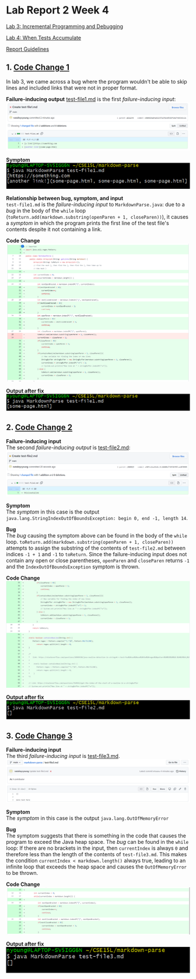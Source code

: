 # Lab Report 2 Week 4

[Lab 3: Incremental Programming and Debugging](https://ucsd-cse15l-w22.github.io/week/week3/)

[Lab 4: When Tests Accumulate](https://ucsd-cse15l-w22.github.io/week/week4/)

[Report Guidelines](https://ucsd-cse15l-w22.github.io/week/week4/#week-4-lab-report)


## 1. [Code Change 1](https://github.com/natalieycyoung/markdown-parse/commit/e98aaff90a2c625a3085ec1f47441dc2638ea95d)
In lab 3, we came across a bug where the program wouldn't be able to skip lines and included links that were not in proper format.

**Failure-inducing output**
[test-file1.md](https://github.com/natalieycyoung/markdown-parse/blob/main/test-file1.md) is the first _failure-inducing input_:
![test-file1](Images/3-created-test-file1.png)

**Symptom**  
![symptom-1](Images/3-symptom-1.png)

**Relationship between bug, symptom, and input**  
`test-file1.md` is the _failure-inducing input_ to `MarkdownParse.java`: due to a _bug_ in the body of the `while` loop (`toReturn.add(markdown.substring(openParen + 1, closeParen))`), it causes a _symptom_ in which the program prints the first line of the test file's contents despite it not containing a link.

**Code Change**  
![code-change-1](Images/3-code-change-1.png)

**Output after fix**  
![fixed-output-1](Images/3-fixed-output-1.PNG)


## 2. [Code Change 2](https://github.com/natalieycyoung/markdown-parse/commit/e98aaff90a2c625a3085ec1f47441dc2638ea95d)

**Failure-inducing input**  
The second _failure-inducing output_ is [test-file2.md](https://github.com/natalieycyoung/markdown-parse/blob/main/test-file2.md):
![test-file2](Images/3-created-test-file2.png)

**Symptom**  
The _symptom_ in this case is the output `java.lang.StringIndexOutOfBoundsException: begin 0, end -1, length 14`.

**Bug**  
The _bug_ causing the symptom above can be found in the body of the `while` loop. `toReturn.add(markdown.substring(openParen + 1, closeParen))` attempts to assign the substring of the contents of `test-file2.md` between indices `-1 + 1` and `-1` to `toReturn`. Since the failure-inducing input does not contain any open or close parentheses, `openParen` and `closeParen` returns `-1` and the `IndexOutOfBoundsException` symptom is thrown.

**Code Change**
![code-change-2](Images/3-code-change-2.png)

**Output after fix**  
![fixed-output-2](Images/3-fixed-output-2.png)


## 3. [Code Change 3](https://github.com/natalieycyoung/markdown-parse/commit/e98aaff90a2c625a3085ec1f47441dc2638ea95d)

**Failure-inducing input**  
The third _failure-inducing input_ is [test-file3.md](https://github.com/natalieycyoung/markdown-parse/blob/main/test-file3.md).  
![test-file3](Images/3-created-test-file3.png)

**Symptom**  
The _symptom_ in this case is the output `java.lang.OutOfMemoryError`

**Bug**  
The symptom suggests that there is something in the code that causes the program to exceed the Java heap space. The _bug_ can be found in the `while` loop: If there are no brackets in the input, then `currentIndex` is always `0` and therefore less than the length of the contents of `test-file3.md`. This makes the condition `currentIndex < markdown.length()` always true, leading to an infinite loop that exceeds the heap space and causes the `OutOfMemoryError` to be thrown.

**Code Change**  
![code-change-3](Images/3-code-change-3.png)

**Output after fix**  
![fixed-output-3](Images/3-fixed-output-3.png)
